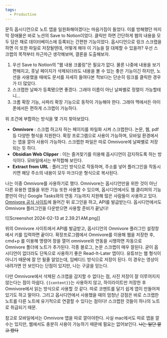 ```yaml
---
tags:
  - Productive
---
```

문득 옵시디언으로 노트 앱을 일원화해야겠다는 마음가짐이 들었다. 이를 방해했던 마지막 장애물은 바로 노션의 Save to Notion이었다. 클릭만 하면 간단하게 웹의 내용을 모두 담은 채로 데이터베이스에 등록되는 간편한 기능이었다. 옵시디언으로 링크 스크랩을 하면 이 또한 파일로 저장될텐데, 어떻게 해야 이 기능을 잘 대체할 수 있을까? 우선 스크랩의 목적부터 차근차근 생각해보며, 결론을 도출해보자.

1. 우선 Save to Notion의 "웹 내용 크롤링"은 필요가 없다. 물론 나중에 내용을 보기 편해지고, 훗날 페이지가 삭제되더라도 내용을 볼 수 있는 좋은 기능이긴 하지만, 노션을 사용했을 때에도 문서를 자세히 들여다본 적보다는 단순히 링크를 클릭한 경우가 더 많았다.
2. 스크랩한 날짜가 등록됐으면 좋겠다. 그래야 이름이 아닌 날짜별로 정렬이 가능할테니...
3. 크롬 확장 기능, 사파리 확장 기능으로 동작이 가능해야 한다. 그래야 맥에서든 아이폰에서든 편하게 스크랩이 가능하다.

위 조건에 부합하는 방식을 몇 가지 찾아보았다.

- **Omnivore** : 스크랩 하고자 하는 페이지를 파일화 시켜 스크랩한다. 논문, 웹, pdf 등 다양한 형식을 지원한다. 확장 프로그램으로 사용이 가능하며, 모바일 환경에서는 앱을 깔아 사용이 가능하다. 스크랩한 파일은 따로 Omnivore에 날짜별로 저장되는 듯 하다.
- **Obsidian Web Clipper** : 이는 즐겨찾기를 이용해 옵시디언이 감지하도록 하는 방식이다. 모바일에서는 부적합해 보인다.
- **Extract from URL** : 플러그인 방식으로 작동하며, 주소를 넣어 플러그인을 작동시키면 해당 주소의 내용이 모두 마크다운 형식으로 복사된다. 

나는 이중 Omnivore를 사용하기로 했다. Omnivore는 옵시디언만을 위한 것이 아닌 다른 유용한 앱들을 위한 기능 또한 사용할 수 있으며, 옵시디언에서도 웹 클리퍼의 기능뿐만이 아닌 Google Tasks와의 연동 기능까지 지원해 많은 사람들이 사용하고 있다. [Omnivore 공식 사이트](https://omnivore.app/)에 들어간 뒤 로그인을 하고, API를 발급받는다. 옵시디언에서도 Omnivore 플러그인을 다운받으면 사용할 준비가 끝났다!

![[Screenshot 2024-02-13 at 2.39.21 AM.png]]

위의 Omnivore 사이트에서 API를 발급받고, 옵시디언의 Omnivore 플러그인 설정창에서 키를 입력하면 끝이다. 확장프로그램에서 Omnivore를 이용해 웹을 저장한 후, cmd+p 를 이용해 명령어 창을 열어 omnivore와 연동을 시행하면 자동으로 Omnivore 폴더에 노트가 추가된다. 각종 블로그, 논문 스크랩이 매우 잘된다. 굳이 옵시디언이 없더라도 단독으로 사용하기 좋은 Read-It-Later 앱이다. 유튜브는 웹 형식이 아니기 때문에 잘 안 될줄 알았는데, 임베디드 방식으로 저장이 된다. 이 경우는 영상이 내려가면 안 보인다는 단점이 있지만, 나는 구글을 믿는다.

다만 Omnivore에서 삭제된 스크랩을 감지할 수 없다는 점, 사진 저장이 잘 이루어지지 않는다는 점이 아쉽다. `{{content}}`는 사용하지 않고, 하이라이트만 저장한 후 Omnivore에서 읽는 방식으로 사용할 것 같다. 따로 코멘트를 달기 쉽게 앱이 만들어져있기도 하고 말이다. 그리고 옵시디언에서 사용했을 때의 엄청난 강점은 바로 스크랩한 노트를 다른 노트에 유기적으로 연결할 수 있다는 점이다! 스크랩한 것들이 하나의 노트로 취급되기 때문.

참고로 모바일에서는 Omnivore 앱을 따로 깔아야한다. 사실 mac에서도 따로 앱을 깔 수는 있지만, 웹에서도 충분히 사용이 가능하기 때문에 필요는 없어보인다. ~~나는 일단 깔고 봤다~~

